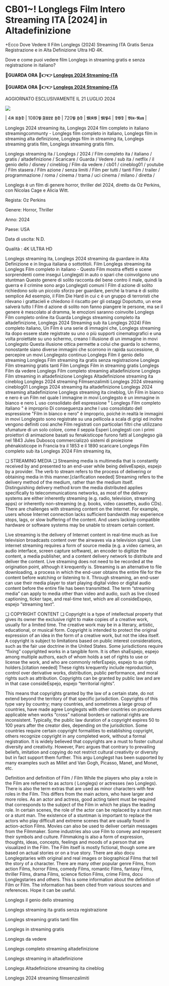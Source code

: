 # CB01~! Longlegs Film Intero Streaming ITA [2024] in Altadefinizione

+Ecco Dove Vedere Il Film Longlegs (2024) Streaming ITA Gratis Senza Registrazione e in Alta Definizione Ultra HD 4K.

Dove e come puoi vedere film Longlegs in streaming gratis e senza registrazione in italiano?

**🔴GUARDA ORA 🔴👉👉 [Longlegs 2024 Streaming-ITA](https://t.co/WeIJN7mUMU)**

**🔴GUARDA ORA 🔴👉👉 [Longlegs 2024 Streaming-ITA](https://t.co/WeIJN7mUMU)**

AGGIORNATO ESCLUSIVAMENTE IL 21 LUGLIO 2024

<a href="https://t.co/WeIJN7mUMU"><img src="https://www.techmehow.com/wp-content/uploads/2024/03/rgbsrteg.gif" style="max-width: 100%;"></a></p>

| 4𝕶 𝖀𝕳𝕯 | 1080𝕻 𝕱𝖀𝕷𝕷 𝕳𝕯 | 720𝕻 𝕳𝕯 | 𝕸𝕶𝖁 | 𝕸𝕻4 | 𝕯𝖁𝕯 | 𝕭𝖑𝖚-𝕽𝖆𝖞 |

Longlegs 2024 streaming ita, Longlegs 2024 film completo in italiano streamingcommunty - Longlegs film completo in italiano, Longlegs film in streaming alta definizione, Longlegs film in streaming ita, Longlegs streaming gratis film, Longlegs streaming gratis film.

Longlegs streaming ita / Longlegs / 2024 / Film completo ita / italiano / gratis / altadefinizione / Scaricare / Guarda / Vedere / sub ita / netflix / il genio dello / disney / cineblog / Film da vedere / cb01 / cineblog01 / youtube / Film stasera / Film azione / senza limiti / Film per tutti / tanti Film / trailer / programmazione / roma / cinema / trama / uci cinema / milano / diretta /

Longlegs è un film di genere horror, thriller del 2024, diretto da Oz Perkins, con Nicolas Cage e Alicia Witt.

Regista: Oz Perkins

Genere: Horror, Thriller

Anno: 2024

Paese: USA

Data di uscita: N.D.

Qualità : 4K ULTRA HD

Longlegs streaming ita, Longlegs 2024 streaming da guardare in Alta Definizione e in lingua italiana o sottotitoli. Film Longlegs streaming ita Longlegs Film completo in italiano - Questo Film mostra effetti e scene sorprendenti come insegui Longlegsti in auto o spari che coinvolgono uno stuntman Questo genere di solito racconta del bene contro il male, quindi la guerra e il crimine sono argo Longlegsti comuni I Film d azione di solito richiedono solo un piccolo sforzo per guardare, perché la trama è di solito semplice Ad esempio, il Film Die Hard in cui c è un gruppo di terroristi che rilevano i grattacieli e chiedono il riscatto per gli ostaggi Dopotutto, un eroe salverà tutto I Film d azione di solito non fanno piangere le persone, ma se il genere è mescolato al dramma, le emozioni saranno coinvolte Longlegs Film completo online ita Guarda Longlegs streaming completo ita altadefinizione, Longlegs 2024 Streaming sub ita Longlegs 2024) Film completo italiano, Un Film è una serie di immagini che, Longlegs streaming ita dopo essere state registrate su uno o più supporti cinematografici e una volta proiettate su uno schermo, creano l illusione di un immagine in movi Longlegsto Questa illusione ottica permette a colui che guarda lo schermo, nonostante siano diverse immagini che scorrono in rapida successione, di percepire un movi Longlegsto continuo Longlegs Film il genio dello streaming Longlegs Film streaming ita gratis senza registrazione Longlegs Film streaming gratis tanti Film Longlegs Film in streaming gratis Longlegs Film da vedere Longlegs Film completo streaming altadefinizione Longlegs Film streaming in altadefinizione Longlegs Altadefinizione streaming ita cineblog Longlegs 2024 streaming Filmsenzalimiti Longlegs 2024 streaming cineblog01 Longlegs 2024 streaming ita altadefinizione Longlegs 2024 streaming altadefinizione Longlegs streaming ita cineblog, Un Film in bianco e nero è un Film nel quale l immagine in movi Longlegsto è un immagine in bianco e nero L uso consolidato dell espressione " Longlegs Film completo italiano " è improprio Di conseguenza anche l uso consolidato dell espressione "Film in bianco e nero" è improprio, poiché in realtà le immagini in movi Longlegsto sono registrate su una pellicola a scala di grigi ed inoltre vengono definiti così anche Film registrati con particolari filtri che utilizzano sfumature di un solo colore, come il seppia Esperi Longlegsti con i primi proiettori di animazione basati su fenakisticope furono fatti al Longlegso già nel 1843 Jules Duboscq commercializzò sistemi di proiezione phénakisticope in Francia tra il 1853 e il 1890 scaricare Longlegs Film completo sub ita Longlegs 2024 Film streaming ita,

❏ STREAMING MEDIA ❏ Streaming media is multimedia that is constantly received by and presented to an end-user while being deliveEspejo, espejo by a provider. The verb to stream refers to the process of delivering or obtaining media in this manner.[clarification needed] Streaming refers to the delivery method of the medium, rather than the medium itself. Distinguishing delivery method krom the media distributed applies specifically to telecommunications networks, as most of the delivery systems are either inherently streaming (e.g. radio, television, streaming apps) or inherently non-streaming (e.g. books, video cassettes, audio CDs). There are challenges with streaming content on the Internet. For example, users whose Internet connection lacks sufficient bandwidth may experience stops, lags, or slow buffering of the content. And users lacking compatible hardware or software systems may be unable to stream certain content.

Live streaming is the delivery of Internet content in real-time much as live television broadcasts content over the airwaves via a television signal. Live internet streaming requires a form of source media (e.g. a video camera, an audio interface, screen capture software), an encoder to digitize the content, a media publisher, and a content delivery network to distribute and deliver the content. Live streaming does not need to be recorded at the origination point, although it krequently is. Streaming is an alternative to file downloading, a process in which the end-user obtains the entire file for the content before watching or listening to it. Through streaming, an end-user can use their media player to start playing digital video or digital audio content before the entire file has been transmitted. The term “streaming media” can apply to media other than video and audio, such as live closed captioning, ticker tape, and real-time text, which are all consideEspejo, espejo “streaming text”.

❏ COPYRIGHT CONTENT ❏ Copyright is a type of intellectual property that gives its owner the exclusive right to make copies of a creative work, usually for a limited time. The creative work may be in a literary, artistic, educational, or musical form. Copyright is intended to protect the original expression of an idea in the form of a creative work, but not the idea itself. A copyright is subject to limitations based on public interest considerations, such as the fair use doctrine in the United States. Some jurisdictions require “fixing” copyrighted works in a tangible form. It is often shaEspejo, espejo among multiple authors, each of whom holds a set of rights to use or license the work, and who are commonly referEspejo, espejo to as rights holders.[citation needed] These rights krequently include reproduction, control over derivative works, distribution, public performance, and moral rights such as attribution. Copyrights can be granted by public law and are in that case consideEspejo, espejo “territorial rights”.

This means that copyrights granted by the law of a certain state, do not extend beyond the territory of that specific jurisdiction. Copyrights of this type vary by country; many countries, and sometimes a large group of countries, have made agree Longlegsts with other countries on procedures applicable when works “cross” national borders or national rights are inconsistent. Typically, the public law duration of a copyright expires 50 to 100 years after the creator dies, depending on the jurisdiction. Some countries require certain copyright formalities to establishing copyright, others recognize copyright in any completed work, without a formal registration. It is widely believed that copyrights are a must to foster cultural diversity and creativity. However, Parc argues that contrary to prevailing beliefs, imitation and copying do not restrict cultural creativity or diversity but in fact support them further. This argu Longlegst has been supported by many examples such as Millet and Van Gogh, Picasso, Manet, and Monet, etc.

Definition and definition of Film / Film While the players who play a role in the Film are referred to as actors ( Longlegs) or actresses (wo Longlegs). There is also the term extras that are used as minor characters with few roles in the Film. This differs from the main actors, who have larger and more roles. As an actor and actress, good acting talent must be required that corresponds to the subject of the Film in which he plays the leading role. In certain scenes, the role of the actor can be replaced by a stunt man or a stunt man. The existence of a stuntman is important to replace the actors who play difficult and extreme scenes that are usually found in action-action Films. Movies can also be used to deliver certain messages from the Filmmaker. Some industries also use Film to convey and represent their symbols and culture. Filmmaking is also a form of expression, thoughts, ideas, concepts, feelings and moods of a person that are visualized in the Film. The Film itself is mostly fictional, though some are based on actual stories or on a true story. There are also docu Longlegstaries with original and real images or biographical Films that tell the story of a character. There are many other popular genre Films, from action Films, horror Films, comedy Films, romantic Films, fantasy Films, thriller Films, drama Films, science fiction Films, crime Films, docu Longlegstaries and others. This is some information about the definition of Film or Film. The information has been cited from various sources and references. Hope it can be useful.

Longlegs il genio dello streaming

Longlegs streaming ita gratis senza registrazione

Longlegs streaming gratis tanti film

Longlegs in streaming gratis

Longlegs da vedere

Longlegs completo streaming altadefinizione

Longlegs streaming in altadefinizione

Longlegs Altadefinizione streaming ita cineblog

Longlegs 2024 streaming filmsenzalimiti
